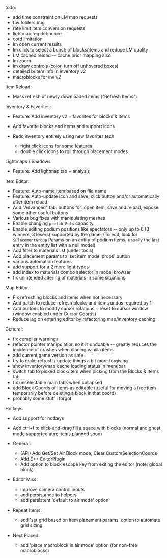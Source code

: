 todo:
- add time constraint on LM map requests
- fav folders bug
- rate limit item conversion requests
- lightmap req debounce
- cotd limitation
- lm open current results
- lm click to select a bunch of blocks/items and reduce LM quality
- LM cached reload -- cache prior mapping also
- lm zoom
- lm draw controls (color, turn off unhovered boxes)
- detailed b/item info in inventory v2
- macroblocks for inv v2

Item Reload:
  - Mass refresh of newly downloaded items ("Refresh Items")

Inventory & Favorites:
  - Feature: Add inventory v2 + favorites for blocks & items
  - Add favorite blocks and items and support icons

  - Redo inventory entirely using new favorites tech
    - right click icons for some features
    - double click icons to roll through placement modes

Lightmaps / Shadows
  - Feature: Add lightmap tab + analysis

Item Editor:

  - Feature: Auto-name item based on file name
  - Feature: Auto-update icon and save: click button and/or automatically after item reload
  - Add "Advanced" tab: buttons for: open item, save and reload, expose some other useful buttons
  - Various bug fixes with manipulating meshes
  - Enable changing `prefab.Ents` capacity
  - Enable editing podium positions like spectators -- only up to 6 (3 winners, 3 losers) supported by the game. (To edit, look for `SPlacementGroup` Params on an entity of podium items, usually the last entry in the entity list with a null model)
  - Add filter to materials list (under tools)
  - Add placement params to 'set item model props' button
  - various automation features
  - add support for a 2 more light types
  - add index to materials combo selector in model browser
  - fix unintended altering of materials in some situations

Map Editor:

  - Fix refreshing blocks and items when not necessary
  - Add patch to reduce refresh blocks and items undos required by 1
  - Add buttons to modify cursor rotations + reset to cursor window (window enabled under Cursor Coords)
  - Reduce lag on entering editor by refactoring map/inventory caching.

General:

  - fix compiler warnings
  - refactor pointer manipulation so it is undoable -- greatly reduces the incidence of crashes when cloning vanilla items
  - add current game version as safe
  - try to make refresh / update things a bit more forgiving
  - show inventory/map cache loading status in menubar
  - switch tab to picked block/item when picking from the Blocks & Items tab
  - fix unselectable main tabs when collapsed
  - add Block Coords of items as editable (useful for moving a free item temporarily before deleting a block in that coord)
  - probably some stuff i forgot

Hotkeys:
  - Add support for hotkeys
  - Add ctrl+f to click-and-drag fill a space with blocks (normal and ghost mode supported atm; items planned soon)

- General:
  - (API) Add Get/Set Air Block mode; Clear CustomSelectionCoords
  - Add E++ EditorPlugin
  - Add option to block escape key from exiting the editor (note: global block)
- Editor Misc:
  - Improve camera control inputs
  - add persistance to helpers
  - add persistent 'default to air mode' option
- Repeat Items:
  - add 'set grid based on item placement params' option to automate grid sizing
- Next Placed:
  - add 'place macroblock in air mode' option (for non-free macroblocks)
